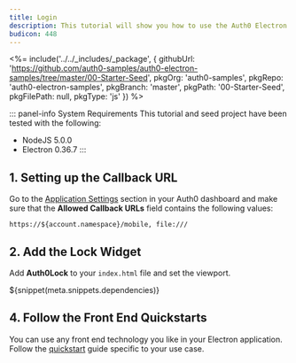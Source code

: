 ```yaml
---
title: Login
description: This tutorial will show you how to use the Auth0 Electron SDK to add authentication and authorization to your app.
budicon: 448
---
```


<%= include('../../_includes/_package', {
  githubUrl: 'https://github.com/auth0-samples/auth0-electron-samples/tree/master/00-Starter-Seed',
  pkgOrg: 'auth0-samples',
  pkgRepo: 'auth0-electron-samples',
  pkgBranch: 'master',
  pkgPath: '00-Starter-Seed',
  pkgFilePath: null,
  pkgType: 'js'
}) %>

::: panel-info System Requirements
This tutorial and seed project have been tested with the following:
* NodeJS 5.0.0
* Electron 0.36.7
:::



## 1. Setting up the Callback URL

<div class="setup-callback">
<p>Go to the <a href="${manage_url}/#/applications/${account.clientId}/settings">Application Settings</a> section in your Auth0 dashboard and make sure that the <b>Allowed Callback URLs</b> field contains the following values:</p>

```
https://${account.namespace}/mobile, file:///
```

</div>

## 2. Add the Lock Widget

Add **Auth0Lock** to your `index.html` file and set the viewport.

${snippet(meta.snippets.dependencies)}

## 4. Follow the Front End Quickstarts

You can use any front end technology you like in your Electron application. Follow the [quickstart](/quickstart/spa) guide specific to your use case.
